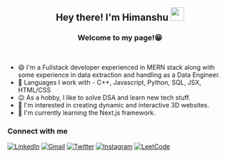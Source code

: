 <h2 align="center"> Hey there! I'm Himanshu <img src="https://github.com/blackcater/blackcater/raw/main/images/Hi.gif" height="30" /> </h2>
<h3 align="center">Welcome to my page!😁 </h3>
<br/>

- 😄 I'm a Fullstack developer experienced in MERN stack along with some experience in data extraction and handling as a Data Engineer.
- 💪 Languages I work with - C++, Javascript, Python, SQL, JSX, HTML/CSS
- 😉 As a hobby, I like to solve DSA and learn new tech stuff.
- 👀 I'm interested in creating dynamic and interactive 3D websites.
- 🌱 I'm currently learning the Next.js framework.

### Connect with me
[![LinkedIn](https://img.shields.io/badge/LinkedIn-0077B5?style=for-the-badge&logo=linkedin&logoColor=white)](https://www.linkedin.com/in/yhimanshu33/)
[![Gmail](https://img.shields.io/badge/Gmail-D14836?style=for-the-badge&logo=gmail&logoColor=white)](mailto:himanshu.hy22@gmail.com)
[![Twitter](https://img.shields.io/badge/X-000000?style=for-the-badge&logo=x&logoColor=white)](https://twitter.com/HimanshuY01)
[![Instagram](https://img.shields.io/badge/Instagram-E4405F?style=for-the-badge&logo=instagram&logoColor=white)](https://www.instagram.com/_.monkey_mind._/)
[![LeetCode](https://img.shields.io/badge/LeetCode-000000?style=for-the-badge&logo=leetcode)](https://leetcode.com/u/himanshu_yadav/)


<!---
HimanshuY007/HimanshuY007 is a ✨ special ✨ repository because its `README.md` (this file) appears on your GitHub profile.
You can click the Preview link to take a look at your changes.
--->
